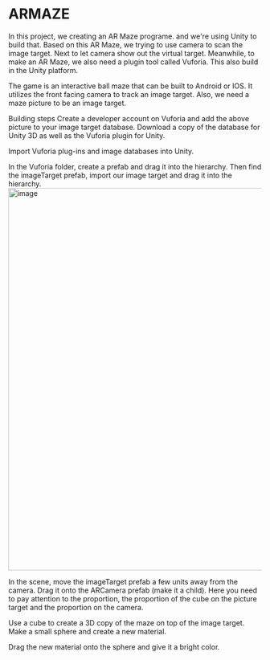 # ARMAZE
In this project, we creating an AR Maze programe. and we're using Unity to build that. Based on this AR Maze, we trying to use camera to scan the image target. Next to let camera show out the virtual target. Meanwhile, to make an AR Maze, we also need a plugin tool called Vuforia. This also build in the Unity platform.

The game is an interactive ball maze that can be built to Android or IOS. It utilizes the front facing camera to track an image target. 
Also, we need a maze picture to be an image target.


Building steps
Create a developer account on Vuforia and add the above picture to your image target database. Download a copy of the database for Unity 3D as well as the Vuforia plugin for Unity.

Import Vuforia plug-ins and image databases into Unity.

In the Vuforia folder, create a prefab and drag it into the hierarchy. Then find the imageTarget prefab, import our image target and drag it into the hierarchy.
<img width="762" alt="image" src="https://github.com/sphexas/ARMAZE/assets/37029200/97034468-1e26-467b-bb27-f45a1aca8da1">

In the scene, move the imageTarget prefab a few units away from the camera. Drag it onto the ARCamera prefab (make it a child).
Here you need to pay attention to the proportion, the proportion of the cube on the picture target and the proportion on the camera.

Use a cube to create a 3D copy of the maze on top of the image target. Make a small sphere and create a new material.

Drag the new material onto the sphere and give it a bright color.
